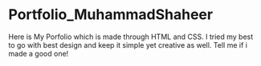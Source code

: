 # Portfolio_MuhammadShaheer
Here is My Porfolio which is made through HTML and CSS. I tried my best to go with best design and keep it simple yet creative as well. Tell me if i made a good one!

